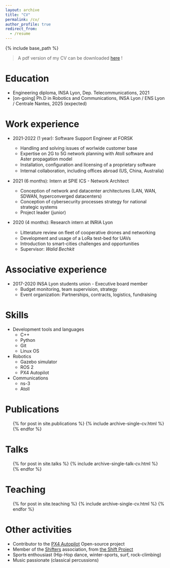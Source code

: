 ```yaml
---
layout: archive
title: "CV"
permalink: /cv/
author_profile: true
redirect_from:
  - /resume
---
```


{% include base_path %}

> A pdf version of my CV can be downloaded [here](https://theotimebalaguer.github.io/files/CV_20231211.pdf) !


Education
======
* Engineering diploma, INSA Lyon, Dep. Telecommunications, 2021
* [on-going] Ph.D in Robotics and Communications, INSA Lyon / ENS Lyon / Centrale Nantes, 2025 (expected)

Work experience
======
* 2021-2022 (1 year): Software Support Engineer at FORSK
  * Handling and solving issues of worlwide customer base
  * Expertise on 2G to 5G network planning with Atoll software and Aster propagation
model
  * Installation, conﬁguration and licensing of a proprietary software
  * Internal collaboration, including oﬃces abroad (US, China, Australia)

* 2021 (6 months): Intern at SPIE ICS - Network Architect
  * Conception of network and datacenter architectures (LAN, WAN, SDWAN,
hyperconverged datacenters)
  * Conception of cybersecurity processes strategy for national strategic systems
  * Project leader (junior)

* 2020 (4 months): Research intern at INRIA Lyon
  * Litterature review on ﬂeet of cooperative drones and networking
  * Development and usage of a LoRa test-bed for UAVs
  * Introduction to smart-cities challenges and opportunities
  * Supervisor: *Walid Bechkit*

Associative experience
======
* 2017-2020 INSA Lyon students union - Executive board member
  * Budget monitoring, team supervision, strategy
  * Event organization: Partnerships, contracts, logistics, fundraising
  
Skills
======
* Development tools and languages
  * C++
  * Python
  * Git
  * Linux OS
* Robotics
  * Gazebo simulator
  * ROS 2
  * PX4 Autopilot
* Communications
  * ns-3
  * Atoll

Publications
======
  <ul>{% for post in site.publications %}
    {% include archive-single-cv.html %}
  {% endfor %}</ul>
  
Talks
======
  <ul>{% for post in site.talks %}
    {% include archive-single-talk-cv.html %}
  {% endfor %}</ul>
  
Teaching
======
  <ul>{% for post in site.teaching %}
    {% include archive-single-cv.html %}
  {% endfor %}</ul>
  
Other activities
======
* Contributor to the [PX4 Autopilot](https://github.com/PX4/PX4-Autopilot) Open-source project
* Member of the [Shifters](https://www.theshifters.org/) association, from [the Shift Project](https://theshiftproject.org/en/home/)
* Sports enthousiast (Hip-Hop dance, winter-sports, surf, rock-climbing)
* Music passionate (classical percussions)
